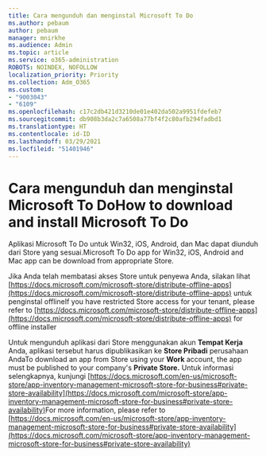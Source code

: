 ```yaml
---
title: Cara mengunduh dan menginstal Microsoft To Do
ms.author: pebaum
author: pebaum
manager: mnirkhe
ms.audience: Admin
ms.topic: article
ms.service: o365-administration
ROBOTS: NOINDEX, NOFOLLOW
localization_priority: Priority
ms.collection: Adm_O365
ms.custom:
- "9003043"
- "6109"
ms.openlocfilehash: c17c2db421d3210de01e402da502a9951fdefeb7
ms.sourcegitcommit: db908b3da2c7a6508a77bf4f2c80afb294fadbd1
ms.translationtype: HT
ms.contentlocale: id-ID
ms.lasthandoff: 03/29/2021
ms.locfileid: "51401946"
---
```

# <a name="how-to-download-and-install-microsoft-to-do"></a><span data-ttu-id="d2868-102">Cara mengunduh dan menginstal Microsoft To Do</span><span class="sxs-lookup"><span data-stu-id="d2868-102">How to download and install Microsoft To Do</span></span>

<span data-ttu-id="d2868-103">Aplikasi Microsoft To Do untuk Win32, iOS, Android, dan Mac dapat diunduh dari Store yang sesuai.</span><span class="sxs-lookup"><span data-stu-id="d2868-103">Microsoft To Do app for Win32, iOS, Android and Mac app can be download from appropriate Store.</span></span>

<span data-ttu-id="d2868-104">Jika Anda telah membatasi akses Store untuk penyewa Anda, silakan lihat [https://docs.microsoft.com/microsoft-store/distribute-offline-apps](https://docs.microsoft.com/microsoft-store/distribute-offline-apps) untuk penginstal offline</span><span class="sxs-lookup"><span data-stu-id="d2868-104">If you have restricted Store access for your tenant, please refer to [https://docs.microsoft.com/microsoft-store/distribute-offline-apps](https://docs.microsoft.com/microsoft-store/distribute-offline-apps) for offline installer</span></span>

<span data-ttu-id="d2868-105">Untuk mengunduh aplikasi dari Store menggunakan akun **Tempat Kerja** Anda, aplikasi tersebut harus dipublikasikan ke **Store Pribadi** perusahaan Anda</span><span class="sxs-lookup"><span data-stu-id="d2868-105">To download an app from Store using your **Work** account, the app must be published to your company's **Private Store.**</span></span> <span data-ttu-id="d2868-106">Untuk informasi selengkapnya, kunjungi [https://docs.microsoft.com/en-us/microsoft-store/app-inventory-management-microsoft-store-for-business#private-store-availability](https://docs.microsoft.com/microsoft-store/app-inventory-management-microsoft-store-for-business#private-store-availability)</span><span class="sxs-lookup"><span data-stu-id="d2868-106">For more information, please refer to [https://docs.microsoft.com/en-us/microsoft-store/app-inventory-management-microsoft-store-for-business#private-store-availability](https://docs.microsoft.com/microsoft-store/app-inventory-management-microsoft-store-for-business#private-store-availability)</span></span>